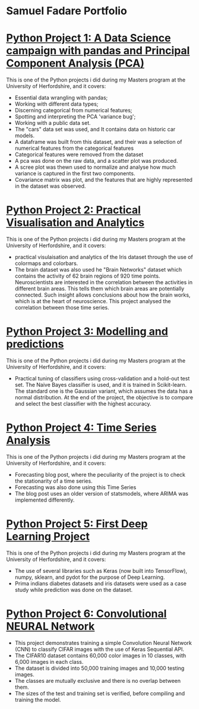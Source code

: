 # Samuel Fadare Portfolio

# [Python Project 1: A Data Science campaign with pandas and Principal Component Analysis (PCA)](https://github.com/SamuelFadare/Python_Projects/blob/main/A%20Data%20Science%20campaign%20with%20pandas%20and%20PCA%2019059671.ipynb)

This is one of the Python projects i did during my Masters program at the University of Herfordshire, and it covers:

* Essential data wrangling with pandas;
* Working with different data types;
* Discerning categorical from numerical features;
* Spotting and interpreting the PCA 'variance bug';
* Working with a public data set.
* The "cars" data set was used, and It contains data on historic car models.
* A dataframe was built from this dataset, and their was a selection of numerical features from the categorical features 
* Categorical features were removed from the dataset
* A pca was done on the raw data, and a scatter plot was produced.
* A scree plot was thewn used to normalize and analyse how much variance is captured in the first two components.
* Covariance matrix was plot, and the features that are highly represented in the dataset was observed.


# [Python Project 2: Practical Visualisation and Analytics](https://github.com/SamuelFadare/Python_Projects/blob/main/A%20Data%20Science%20campaign%20with%20pandas%20and%20PCA%2019059671.ipynb)

This is one of the Python projects i did during my Masters program at the University of Herfordshire, and it covers:

* practical visulaisation and analytics of the Iris dataset through the use of colormaps and colorbars.
* The brain dataset was also used he "Brain Networks" dataset which contains the activity of 62 brain regions of 920 time points. Neuroscientists are interested in the correlation between the activities in different brain areas. This tells them which brain areas are potentially connected. Such insight allows conclusions about how the brain works, which is at the heart of neuroscience. This project analysed the correlation between those time series.


# [Python Project 3: Modelling and predictions](https://github.com/SamuelFadare/Python_Projects/blob/main/Modelling%20and%20Predictions.ipynb)

This is one of the Python projects i did during my Masters program at the University of Herfordshire, and it covers:

* Practical tuning of classifiers using cross-validation and a hold-out test set. The Naive Bayes classifier is used, and it is trained in Scikit-learn. The standard one is the Gaussian variant, which assumes the data has a normal distribution. At the end of the project, the objective is to compare and select the best classifier with the highest accuracy.


# [Python Project 4: Time Series Analysis](https://github.com/SamuelFadare/Python_Projects/blob/main/Time%20Series%20Analysis.ipynb)

This is one of the Python projects i did during my Masters program at the University of Herfordshire, and it covers:

* Forecasting blog post, where the peculiarity of the project is to check the stationarity of a time series.
* Forecasting was also done using this Time Series
* The blog post uses an older version of statsmodels, where ARIMA was implemented differently. 


# [Python Project 5: First Deep Learning Project](https://github.com/SamuelFadare/Python_Projects/blob/main/FirstDeepLearningProject.ipynb)

This is one of the Python projects i did during my Masters program at the University of Herfordshire, and it covers:

* The use of several libraries such as Keras (now built into TensorFlow), numpy, sklearn, and pydot for the purpose of Deep Learning. 
* Prima indians diabetes datasets and iris datasets were used as a case study while prediction was done on the dataset.


# [Python Project 6: Convolutional NEURAL Network](https://github.com/SamuelFadare/Python_Projects/blob/main/Convolutional_Neural_Network.ipynb)

* This project demonstrates training a simple Convolution Neural Network (CNN) to classify CIFAR images with the use of Keras Sequential API. 
* The CIFAR10 dataset contains 60,000 color images in 10 classes, with 6,000 images in each class. 
* The dataset is divided into 50,000 training images and 10,000 testing images. 
* The classes are mutually exclusive and there is no overlap between them. 
* The sizes of the test and training set is verified, before compiling and training the model.
